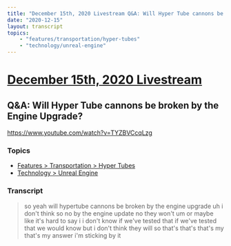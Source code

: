 ```yaml
---
title: "December 15th, 2020 Livestream Q&A: Will Hyper Tube cannons be broken by the Engine Upgrade?"
date: "2020-12-15"
layout: transcript
topics:
    - "features/transportation/hyper-tubes"
    - "technology/unreal-engine"
---
```

# [December 15th, 2020 Livestream](../2020-12-15.md)
## Q&A: Will Hyper Tube cannons be broken by the Engine Upgrade?
https://www.youtube.com/watch?v=TYZBVCcqLzg

### Topics
* [Features > Transportation > Hyper Tubes](../topics/features/transportation/hyper-tubes.md)
* [Technology > Unreal Engine](../topics/technology/unreal-engine.md)

### Transcript

> so yeah will hypertube cannons be broken by the engine upgrade uh i don't think so no by the engine update no they won't um or maybe like it's hard to say i i don't know if we've tested that if we've tested that we would know but i don't think they will so that's that's that's my that's my answer i'm sticking by it
